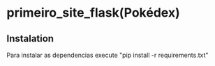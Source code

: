 # primeiro_site_flask(Pokédex)

## Instalation
Para instalar as dependencias execute "pip install -r requirements.txt"

